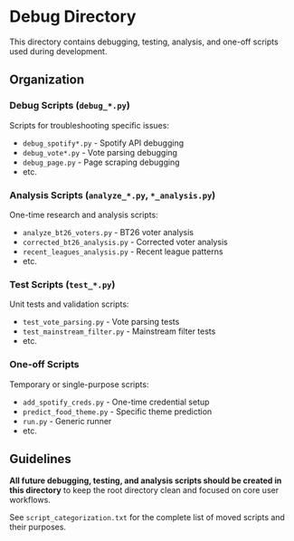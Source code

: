# Debug Directory

This directory contains debugging, testing, analysis, and one-off scripts used during development.

## Organization

### Debug Scripts (`debug_*.py`)
Scripts for troubleshooting specific issues:
- `debug_spotify*.py` - Spotify API debugging
- `debug_vote*.py` - Vote parsing debugging  
- `debug_page.py` - Page scraping debugging
- etc.

### Analysis Scripts (`analyze_*.py`, `*_analysis.py`)
One-time research and analysis scripts:
- `analyze_bt26_voters.py` - BT26 voter analysis
- `corrected_bt26_analysis.py` - Corrected voter analysis
- `recent_leagues_analysis.py` - Recent league patterns
- etc.

### Test Scripts (`test_*.py`)
Unit tests and validation scripts:
- `test_vote_parsing.py` - Vote parsing tests
- `test_mainstream_filter.py` - Mainstream filter tests
- etc.

### One-off Scripts
Temporary or single-purpose scripts:
- `add_spotify_creds.py` - One-time credential setup
- `predict_food_theme.py` - Specific theme prediction
- `run.py` - Generic runner
- etc.

## Guidelines

**All future debugging, testing, and analysis scripts should be created in this directory** to keep the root directory clean and focused on core user workflows.

See `script_categorization.txt` for the complete list of moved scripts and their purposes.